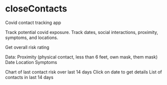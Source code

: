 # closeContacts
Covid contact tracking app 


Track potential covid exposure. Track dates, social interactions, proximity, symptoms, and locations. 

Get overall risk rating 

Data: 
Proximity (physical contact, less than 6 feet, own mask, them mask)
Date 
Location 
Symptoms 

Chart of last contact risk over last 14 days
Click on date to get details 
List of contacts in last 14 days 
